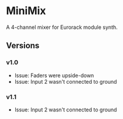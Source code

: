 # MiniMix
A 4-channel mixer for Eurorack module synth.

## Versions

### v1.0
- Issue: Faders were upside-down
- Issue: Input 2 wasn't connected to ground

### v1.1
- Issue: Input 2 wasn't connected to ground